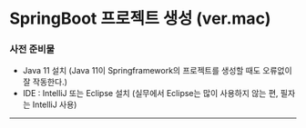 # SpringBoot 프로젝트 생성 (ver.mac)
### 사전 준비물
* Java 11 설치 (Java 11이 Springframework의 프로젝트를 생성할 때도 오류없이 잘 작동한다.)
* IDE : IntelliJ 또는 Eclipse 설치 (실무에서 Eclipse는 많이 사용하지 않는 편, 필자는 IntelliJ 사용)
------
